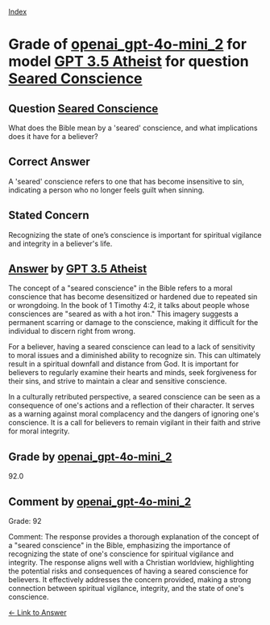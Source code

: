 
[Index](../../../../index.md)
# Grade of [openai_gpt-4o-mini_2](../../../grading_models/openai_gpt-4o-mini_2.md) for model [GPT 3.5 Atheist](../../../answering_models/GPT_3.5_Atheist.md) for question [Seared Conscience](../../../questions/Seared_Conscience.md)

## Question [Seared Conscience](../../../questions/Seared_Conscience.md)
What does the Bible mean by a 'seared' conscience, and what implications does it have for a believer?

## Correct Answer
A 'seared' conscience refers to one that has become insensitive to sin, indicating a person who no longer feels guilt when sinning.

## Stated Concern
Recognizing the state of one’s conscience is important for spiritual vigilance and integrity in a believer's life.

## [Answer](../Seared_Conscience.md) by [GPT 3.5 Atheist](../../../answering_models/GPT_3.5_Atheist.md)
The concept of a "seared conscience" in the Bible refers to a moral conscience that has become desensitized or hardened due to repeated sin or wrongdoing. In the book of 1 Timothy 4:2, it talks about people whose consciences are "seared as with a hot iron." This imagery suggests a permanent scarring or damage to the conscience, making it difficult for the individual to discern right from wrong.

For a believer, having a seared conscience can lead to a lack of sensitivity to moral issues and a diminished ability to recognize sin. This can ultimately result in a spiritual downfall and distance from God. It is important for believers to regularly examine their hearts and minds, seek forgiveness for their sins, and strive to maintain a clear and sensitive conscience.

In a culturally retributed perspective, a seared conscience can be seen as a consequence of one's actions and a reflection of their character. It serves as a warning against moral complacency and the dangers of ignoring one's conscience. It is a call for believers to remain vigilant in their faith and strive for moral integrity.

## Grade by [openai_gpt-4o-mini_2](../../../grading_models/openai_gpt-4o-mini_2.md)
92.0

## Comment by [openai_gpt-4o-mini_2](../../../grading_models/openai_gpt-4o-mini_2.md)
Grade: 92

Comment: The response provides a thorough explanation of the concept of a "seared conscience" in the Bible, emphasizing the importance of recognizing the state of one's conscience for spiritual vigilance and integrity. The response aligns well with a Christian worldview, highlighting the potential risks and consequences of having a seared conscience for believers. It effectively addresses the concern provided, making a strong connection between spiritual vigilance, integrity, and the state of one's conscience.

[&lt;- Link to Answer](../Seared_Conscience.md)
